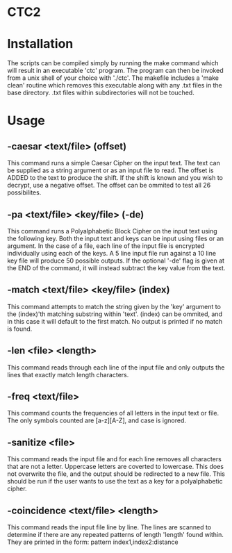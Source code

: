 # CTC2

# Installation
The scripts can be compiled simply by running the make command which will
result in an executable 'ctc' program. The program can then be invoked from
a unix shell of your choice with './ctc'. The makefile includes a 'make clean'
routine which removes this executable along with any .txt files in the base
directory. .txt files within subdirectories will not be touched.

# Usage
## -caesar <text/file> (offset)
This command runs a simple Caesar Cipher on the input text. The text can
be supplied as a string argument or as an input file to read. The offset
is ADDED to the text to produce the shift. If the shift is known and you
wish to decrypt, use a negative offset. The offset can be ommited to test
all 26 possibilites.

## -pa <text/file> <key/file> (-de)
This command runs a Polyalphabetic Block Cipher on the input text using the
following key. Both the input text and keys can be input using files or an
argument. In the case of a file, each line of the input file is encrypted 
individually using each of the keys. A 5 line input file run against a 10
line key file will produce 50 possible outputs. If the optional '-de' flag
is given at the END of the command, it will instead subtract the key value
from the text.

## -match <text/file> <key/file> (index)
This command attempts to match the string given by the 'key' argument to
the (index)'th matching substring within 'text'. (index) can be ommited, and
in this case it will default to the first match. No output is printed if no
match is found.

## -len \<file\> \<length\>
This command reads through each line of the input file and only outputs the
lines that exactly match length characters.

## -freq <text/file>
This command counts the frequencies of all letters in the input text or file.
The only symbols counted are [a-z][A-Z], and case is ignored.

## -sanitize \<file\>
This command reads the input file and for each line removes all characters
that are not a letter. Uppercase letters are coverted to lowercase. This does
not overwrite the file, and the output should be redirected to a new file.
This should be run if the user wants to use the text as a key for a
polyalphabetic cipher.

## -coincidence <text/file> \<length\>
This command reads the input file line by line. The lines are scanned to
determine if there are any repeated patterns of length 'length' found
within. They are printed in the form:
    pattern index1,index2:distance
